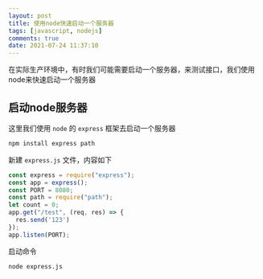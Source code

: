 ```yaml
---
layout: post
title: 使用node快速启动一个服务器
tags: [javascript, nodejs]
comments: true
date: 2021-07-24 11:37:10
---
```


在实际生产环境中，有时我们可能需要启动一个服务器，来测试接口，我们使用node来快速启动一个服务器
<!-- more -->

## 启动node服务器

这里我们使用 `node` 的 `express` 框架去启动一个服务器

```bash
npm install express path
```

新建 `express.js` 文件，内容如下

```js
const express = require("express");
const app = express();
const PORT = 8080;
const path = require("path");
let count = 0;
app.get("/test", (req, res) => {
  res.send('123')
});
app.listen(PORT);
```

启动命令

```bash
node express.js
```
